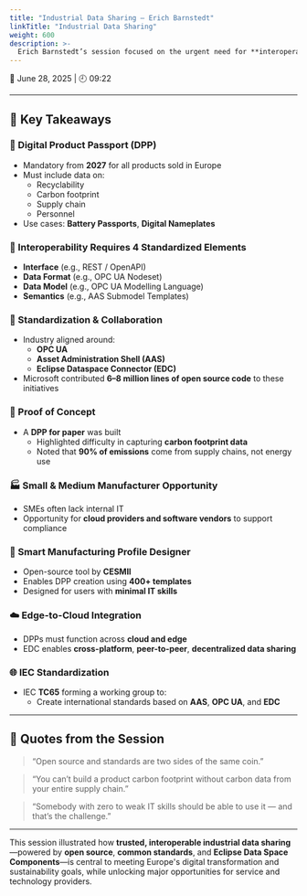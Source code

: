 ```yaml
---
title: "Industrial Data Sharing – Erich Barnstedt"
linkTitle: "Industrial Data Sharing"
weight: 600
description: >-
  Erich Barnstedt’s session focused on the urgent need for **interoperable, standardized digital infrastructures in manufacturing**, driven by the upcoming **2027 Digital Product Passport (DPP)** regulation. He emphasized the critical role of **open source**, **semantic standards**, and **industry collaboration** to enable compliance, resilience, and new business opportunities—especially for small and medium-sized manufacturers.
---
```

📅 June 28, 2025 | 🕘 09:22  

---

## 🔑 Key Takeaways

### 📘 Digital Product Passport (DPP)
- Mandatory from **2027** for all products sold in Europe
- Must include data on:
  - Recyclability
  - Carbon footprint
  - Supply chain
  - Personnel
- Use cases: **Battery Passports**, **Digital Nameplates**

### 🔗 Interoperability Requires 4 Standardized Elements
- **Interface** (e.g., REST / OpenAPI)
- **Data Format** (e.g., OPC UA Nodeset)
- **Data Model** (e.g., OPC UA Modelling Language)
- **Semantics** (e.g., AAS Submodel Templates)

### 🤝 Standardization & Collaboration
- Industry aligned around:
  - **OPC UA**
  - **Asset Administration Shell (AAS)**
  - **Eclipse Dataspace Connector (EDC)**
- Microsoft contributed **6–8 million lines of open source code** to these initiatives

### 🧪 Proof of Concept
- A **DPP for paper** was built
  - Highlighted difficulty in capturing **carbon footprint data**
  - Noted that **90% of emissions** come from supply chains, not energy use

### 🏭 Small & Medium Manufacturer Opportunity
- SMEs often lack internal IT
- Opportunity for **cloud providers and software vendors** to support compliance

### 🧰 Smart Manufacturing Profile Designer
- Open-source tool by **CESMII**
- Enables DPP creation using **400+ templates**
- Designed for users with **minimal IT skills**

### ☁️ Edge-to-Cloud Integration
- DPPs must function across **cloud and edge**
- EDC enables **cross-platform**, **peer-to-peer**, **decentralized data sharing**

### 🌐 IEC Standardization
- IEC **TC65** forming a working group to:
  - Create international standards based on **AAS**, **OPC UA**, and **EDC**

---

## 💬 Quotes from the Session

> “Open source and standards are two sides of the same coin.”

> “You can’t build a product carbon footprint without carbon data from your entire supply chain.”

> “Somebody with zero to weak IT skills should be able to use it — and that’s the challenge.”

---

This session illustrated how **trusted, interoperable industrial data sharing**—powered by **open source**, **common standards**, and **Eclipse Data Space Components**—is central to meeting Europe's digital transformation and sustainability goals, while unlocking major opportunities for service and technology providers.
